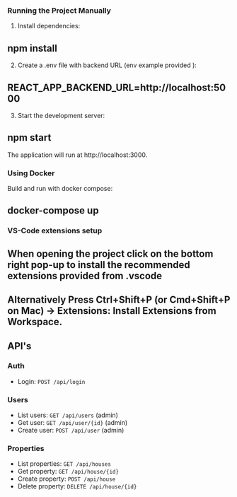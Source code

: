 ### Running the Project Manually

1. Install dependencies:

## npm install

2. Create a .env file with backend URL (env example provided ):

## REACT_APP_BACKEND_URL=http://localhost:5000

3. Start the development server:

## npm start

The application will run at http://localhost:3000.

### Using Docker

Build and run with docker compose:

## docker-compose up

### VS-Code extensions setup

## When opening the project click on the bottom right pop-up to install the recommended extensions provided from .vscode
## Alternatively Press Ctrl+Shift+P (or Cmd+Shift+P on Mac) -> Extensions: Install Extensions from Workspace.

## API's

### Auth
- Login: `POST /api/login`

### Users
- List users: `GET /api/users` (admin)
- Get user: `GET /api/user/{id}` (admin)
- Create user: `POST /api/user` (admin)

### Properties
- List properties: `GET /api/houses`
- Get property: `GET /api/house/{id}`
- Create property: `POST /api/house`
- Delete property: `DELETE /api/house/{id}`